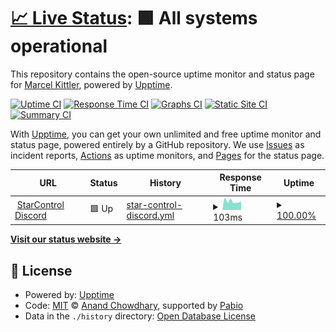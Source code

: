 # [📈 Live Status](https://maeHD666.github.io/starcontrol-monitoring): <!--live status--> **🟩 All systems operational**

This repository contains the open-source uptime monitor and status page for [Marcel Kittler](https://starcontrol.eu), powered by [Upptime](https://github.com/upptime/upptime).

[![Uptime CI](https://github.com/maeHD666/starcontrol-monitoring/workflows/Uptime%20CI/badge.svg)](https://github.com/maeHD666/starcontrol-monitoring/actions?query=workflow%3A%22Uptime+CI%22)
[![Response Time CI](https://github.com/maeHD666/starcontrol-monitoring/workflows/Response%20Time%20CI/badge.svg)](https://github.com/maeHD666/starcontrol-monitoring/actions?query=workflow%3A%22Response+Time+CI%22)
[![Graphs CI](https://github.com/maeHD666/starcontrol-monitoring/workflows/Graphs%20CI/badge.svg)](https://github.com/maeHD666/starcontrol-monitoring/actions?query=workflow%3A%22Graphs+CI%22)
[![Static Site CI](https://github.com/maeHD666/starcontrol-monitoring/workflows/Static%20Site%20CI/badge.svg)](https://github.com/maeHD666/starcontrol-monitoring/actions?query=workflow%3A%22Static+Site+CI%22)
[![Summary CI](https://github.com/maeHD666/starcontrol-monitoring/workflows/Summary%20CI/badge.svg)](https://github.com/maeHD666/starcontrol-monitoring/actions?query=workflow%3A%22Summary+CI%22)

With [Upptime](https://upptime.js.org), you can get your own unlimited and free uptime monitor and status page, powered entirely by a GitHub repository. We use [Issues](https://github.com/maeHD666/starcontrol-monitoring/issues) as incident reports, [Actions](https://github.com/maeHD666/starcontrol-monitoring/actions) as uptime monitors, and [Pages](https://maeHD666.github.io/starcontrol-monitoring) for the status page.

<!--start: status pages-->
<!-- This summary is generated by Upptime (https://github.com/upptime/upptime) -->
<!-- Do not edit this manually, your changes will be overwritten -->
<!-- prettier-ignore -->
| URL | Status | History | Response Time | Uptime |
| --- | ------ | ------- | ------------- | ------ |
| <img alt="" src="https://icons.duckduckgo.com/ip3/null.ico" height="13"> [StarControl Discord](45.81.235.72) | 🟩 Up | [star-control-discord.yml](https://github.com/maeHD666/starcontrol-monitoring/commits/HEAD/history/star-control-discord.yml) | <details><summary><img alt="Response time graph" src="./graphs/star-control-discord/response-time-week.png" height="20"> 103ms</summary><br><a href="https://maeHD666.github.io/starcontrol-monitoring/history/star-control-discord"><img alt="Response time 115" src="https://img.shields.io/endpoint?url=https%3A%2F%2Fraw.githubusercontent.com%2FmaeHD666%2Fstarcontrol-monitoring%2FHEAD%2Fapi%2Fstar-control-discord%2Fresponse-time.json"></a><br><a href="https://maeHD666.github.io/starcontrol-monitoring/history/star-control-discord"><img alt="24-hour response time 108" src="https://img.shields.io/endpoint?url=https%3A%2F%2Fraw.githubusercontent.com%2FmaeHD666%2Fstarcontrol-monitoring%2FHEAD%2Fapi%2Fstar-control-discord%2Fresponse-time-day.json"></a><br><a href="https://maeHD666.github.io/starcontrol-monitoring/history/star-control-discord"><img alt="7-day response time 103" src="https://img.shields.io/endpoint?url=https%3A%2F%2Fraw.githubusercontent.com%2FmaeHD666%2Fstarcontrol-monitoring%2FHEAD%2Fapi%2Fstar-control-discord%2Fresponse-time-week.json"></a><br><a href="https://maeHD666.github.io/starcontrol-monitoring/history/star-control-discord"><img alt="30-day response time 111" src="https://img.shields.io/endpoint?url=https%3A%2F%2Fraw.githubusercontent.com%2FmaeHD666%2Fstarcontrol-monitoring%2FHEAD%2Fapi%2Fstar-control-discord%2Fresponse-time-month.json"></a><br><a href="https://maeHD666.github.io/starcontrol-monitoring/history/star-control-discord"><img alt="1-year response time 115" src="https://img.shields.io/endpoint?url=https%3A%2F%2Fraw.githubusercontent.com%2FmaeHD666%2Fstarcontrol-monitoring%2FHEAD%2Fapi%2Fstar-control-discord%2Fresponse-time-year.json"></a></details> | <details><summary><a href="https://maeHD666.github.io/starcontrol-monitoring/history/star-control-discord">100.00%</a></summary><a href="https://maeHD666.github.io/starcontrol-monitoring/history/star-control-discord"><img alt="All-time uptime 99.97%" src="https://img.shields.io/endpoint?url=https%3A%2F%2Fraw.githubusercontent.com%2FmaeHD666%2Fstarcontrol-monitoring%2FHEAD%2Fapi%2Fstar-control-discord%2Fuptime.json"></a><br><a href="https://maeHD666.github.io/starcontrol-monitoring/history/star-control-discord"><img alt="24-hour uptime 100.00%" src="https://img.shields.io/endpoint?url=https%3A%2F%2Fraw.githubusercontent.com%2FmaeHD666%2Fstarcontrol-monitoring%2FHEAD%2Fapi%2Fstar-control-discord%2Fuptime-day.json"></a><br><a href="https://maeHD666.github.io/starcontrol-monitoring/history/star-control-discord"><img alt="7-day uptime 100.00%" src="https://img.shields.io/endpoint?url=https%3A%2F%2Fraw.githubusercontent.com%2FmaeHD666%2Fstarcontrol-monitoring%2FHEAD%2Fapi%2Fstar-control-discord%2Fuptime-week.json"></a><br><a href="https://maeHD666.github.io/starcontrol-monitoring/history/star-control-discord"><img alt="30-day uptime 100.00%" src="https://img.shields.io/endpoint?url=https%3A%2F%2Fraw.githubusercontent.com%2FmaeHD666%2Fstarcontrol-monitoring%2FHEAD%2Fapi%2Fstar-control-discord%2Fuptime-month.json"></a><br><a href="https://maeHD666.github.io/starcontrol-monitoring/history/star-control-discord"><img alt="1-year uptime 99.97%" src="https://img.shields.io/endpoint?url=https%3A%2F%2Fraw.githubusercontent.com%2FmaeHD666%2Fstarcontrol-monitoring%2FHEAD%2Fapi%2Fstar-control-discord%2Fuptime-year.json"></a></details>

<!--end: status pages-->

[**Visit our status website →**](https://maeHD666.github.io/starcontrol-monitoring)

## 📄 License

- Powered by: [Upptime](https://github.com/upptime/upptime)
- Code: [MIT](./LICENSE) © [Anand Chowdhary](https://anandchowdhary.com), supported by [Pabio](https://pabio.com)
- Data in the `./history` directory: [Open Database License](https://opendatacommons.org/licenses/odbl/1-0/)
